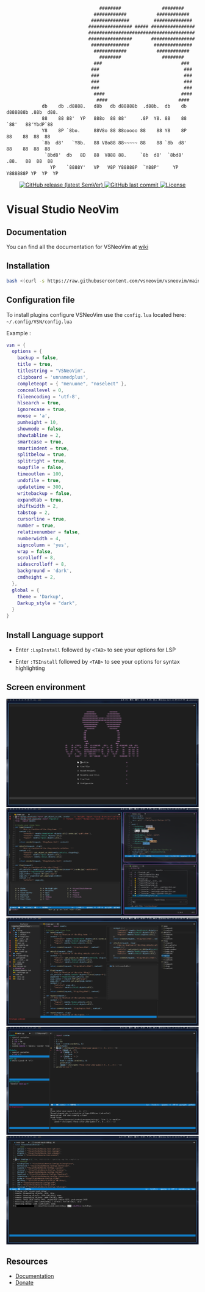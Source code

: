 ```
                                  ########               ########                                  
                                ############           ############                                
                               ##############         ##############                               
                              ################ ##### ################                              
                              #######################################                              
                              ################       ################                              
                               ##############         ##############                               
                                ############           ############                                
                                  ########               ########                                  
                                ###                             ###                                
                               ###                               ###                               
                               ###                               ###                               
                               ###                               ###                               
                               ###                               ###                               
                                ####                            ####                               
                                 ####                          ####                                
             db    db .d8888.   d8b   db d88888b  .d88b.  db    db d888888b .88b  d88.             
             88    88 88'  YP   888o  88 88'     .8P  Y8. 88    88   `88'   88'YbdP`88             
             Y8    8P `8bo.     88V8o 88 88ooooo 88    88 Y8    8P    88    88  88  88             
             `8b  d8'   `Y8b.   88 V8o88 88~~~~~ 88    88 `8b  d8'    88    88  88  88             
              `8bd8'  db   8D   88  V888 88.     `8b  d8'  `8bd8'    .88.   88  88  88             
                YP    `8888Y'   VP   V8P Y88888P  `Y88P'     YP    Y888888P YP  YP  YP             
```
<div align="center">
  <a href="https://github.com/VSNeoVim/VSNeoVim/releases/latest">
    <img alt="GitHub release (latest SemVer)" src="https://img.shields.io/github/v/release/VSNeoVim/VSNeoVim">
  </a>
  <a href="https://github.com/VSNeoVim/VSNeoVim/commits">
    <img alt="GitHub last commit" src="https://img.shields.io/github/last-commit/VSNeoVim/VSNeoVim">
  </a>
  <a href="https://github.com/VSNeoVim/VSNeoVim/blob/main/LICENSE">
    <img src="https://img.shields.io/github/license/vsneovim/vsneovim?style=flat&logo=GNU&label=License" alt="License">
  </a>
</div>

# Visual Studio NeoVim

## Documentation
You can find all the documentation for VSNeoVim at [wiki](https://github.com/VSNeoVim/VSNeoVim/wiki)

## Installation

```bash
bash <(curl -s https://raw.githubusercontent.com/vsneovim/vsneovim/main/utils/install.sh)
```

## Configuration file
To install plugins configure VSNeoVim use the `config.lua` located here: `~/.config/VSN/config.lua`

Example : 

```lua
vsn = {
  options = {
    backup = false,
    title = true,
    titlestring = "VSNeoVim",
    clipboard = 'unnamedplus',
    completeopt = { "menuone", "noselect" },
    conceallevel = 0,
    fileencoding = 'utf-8',
    hlsearch = true,
    ignorecase = true,
    mouse = 'a',
    pumheight = 10,
    showmode = false,
    showtabline = 2,
    smartcase = true,
    smartindent = true,
    splitbelow = true,
    splitright = true,
    swapfile = false,
    timeoutlen = 100,
    undofile = true,
    updatetime = 300,
    writebackup = false,
    expandtab = true,
    shiftwidth = 2,
    tabstop = 2,
    cursorline = true,
    number = true,
    relativenumber = false,
    numberwidth = 4,
    signcolumn = 'yes',
    wrap = false,
    scrolloff = 8,
    sidescrolloff = 8,
    background = 'dark',
    cmdheight = 2,
  },
  global = {
    theme = 'Darkup',
    Darkup_style = "dark",
  }
}
```


## Install Language support

- Enter `:LspInstall` followed by `<TAB>` to see your options for LSP

- Enter `:TSInstall` followed by `<TAB>` to see your options for syntax highlighting

## Screen environment

![Demo1](./media/1.png)
![Demo2](./media/2.png)
![Demo3](./media/3.png)
![Demo4](./media/4.png)
![Demo5](./media/5.png)
## Resources

- [Documentation](https://github.com/VSNeoVim/VSNeoVim/wiki)
- [Donate](https://www.payping.ir/@sameet)
